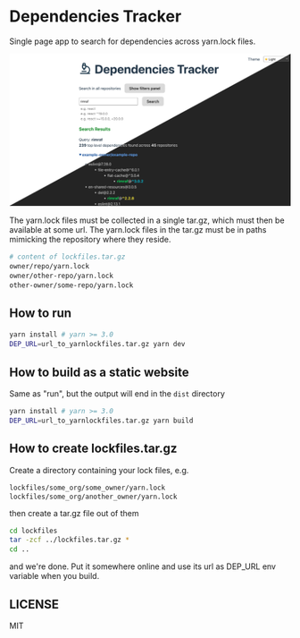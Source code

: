 # Dependencies Tracker

Single page app to search for dependencies across yarn.lock files.

![screenshot](./docs/screenshot.png)

The yarn.lock files must be collected in a single tar.gz, which must then be available at some url.
The yarn.lock files in the tar.gz must be in paths mimicking the repository where they reside.

```bash
# content of lockfiles.tar.gz
owner/repo/yarn.lock
owner/other-repo/yarn.lock
other-owner/some-repo/yarn.lock
```

## How to run

```bash
yarn install # yarn >= 3.0
DEP_URL=url_to_yarnlockfiles.tar.gz yarn dev
```

## How to build as a static website

Same as "run", but the output will end in the `dist` directory

```bash
yarn install # yarn >= 3.0
DEP_URL=url_to_yarnlockfiles.tar.gz yarn build
```

## How to create lockfiles.tar.gz

Create a directory containing your lock files, e.g.

```
lockfiles/some_org/some_owner/yarn.lock
lockfiles/some_org/another_owner/yarn.lock
```

then create a tar.gz file out of them

```bash
cd lockfiles
tar -zcf ../lockfiles.tar.gz *
cd ..
```

and we're done. Put it somewhere online and use its url as DEP_URL env variable when you build.

## LICENSE

MIT
